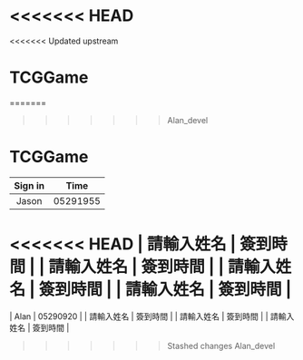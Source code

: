 <<<<<<< HEAD
=======
<<<<<<< Updated upstream
# TCGGame
=======
>>>>>>> Alan_devel
# TCGGame
| Sign in | Time |
| :----: | :----: |
| Jason | 05291955 |
<<<<<<< HEAD
| 請輸入姓名 | 簽到時間 |
| 請輸入姓名 | 簽到時間 |
| 請輸入姓名 | 簽到時間 |
| 請輸入姓名 | 簽到時間 |
=======
| Alan | 05290920 |
| 請輸入姓名 | 簽到時間 |
| 請輸入姓名 | 簽到時間 |
| 請輸入姓名 | 簽到時間 |
>>>>>>> Stashed changes
>>>>>>> Alan_devel
